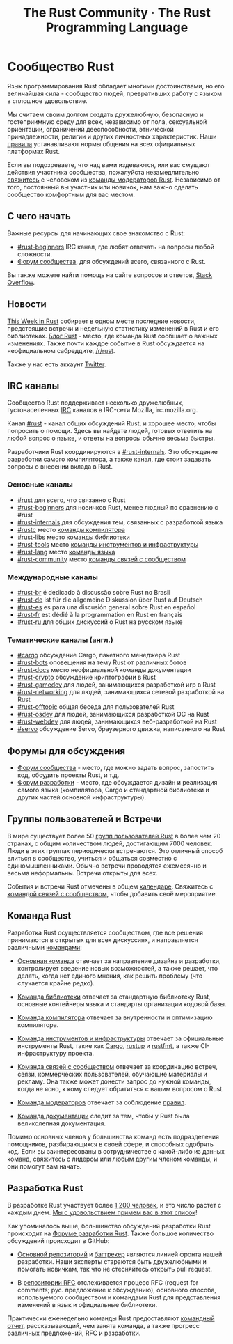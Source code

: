 ﻿---
layout: ru-RU/default
title: The Rust Community &middot; The Rust Programming Language
---

# Сообщество Rust

Язык программирования Rust обладает многими достоинствами, но его
величайшая сила - сообщество людей, превративших работу с языком в сплошное удовольствие.

Мы считаем своим долгом создать дружелюбную, безопасную и
гостеприимную среду для всех, независимо от пола, сексуальной
ориентации, ограничений дееспособности, этнической принадлежности,
религии и других личностных характеристик. Наши [правила][coc]
устанавливают нормы общения на всех официальных платформах Rust.

Если вы подозреваете, что над вами издеваются, или
вас смущают действия участника сообщества, пожалуйста незамедлительно
[свяжитесь][mod_team_email] с человеком из
[команды модераторов Rust][mod_team]. Независимо от того, постоянный
вы участник или новичок, нам важно сделать сообщество комфортным для
вас местом.

[coc]: https://www.rust-lang.org/conduct.html
[mod_team]: https://www.rust-lang.org/team.html#Moderation
[mod_team_email]: mailto:rust-mods@rust-lang.org

## С чего начать

Важные ресурсы для начинающих свое знакомство с Rust:

- [#rust-beginners][beginners_irc] IRC канал, где любят
  отвечать на вопросы любой сложности.
- [Форум сообщества][users_forum], для обсуждений всего,
  связанного с Rust.

Вы также можете найти помощь на сайте вопросов и ответов, [Stack Overflow][stack_overflow].

[stack_overflow]: https://ru.stackoverflow.com/questions/tagged/rust


## Новости

[This Week in Rust][twir] собирает в одном месте последние 
новости, предстоящие встречи и недельную статистику изменений в Rust
и его библиотеках. [Блог Rust][rust_blog] - место, где 
команда Rust сообщает о важных изменениях. Также почти каждое событие
в Rust обсуждается на неофициальном сабреддите, [/r/rust][reddit].

Также у нас есть аккаунт [Twitter][twitter].

[twir]: https://this-week-in-rust.org/
[rust_blog]: http://blog.rust-lang.org/
[reddit]: https://www.reddit.com/r/rust
[reddit_coc]: https://www.reddit.com/r/rust/comments/2rvrzx/our_code_of_conduct_please_read/
[twitter]: https://twitter.com/rustlang

## IRC каналы

Сообщество Rust поддерживает несколько дружелюбных, 
густонаселенных [IRC] каналов в IRC-сети Mozilla, irc.mozilla.org.

Канал [#rust][rust_irc] - канал общих обсуждений Rust, и
хорошее место, чтобы попросить о помощи. Здесь вы найдете людей,
готовых ответить на любой вопрос о языке, и ответы на вопросы
обычно весьма быстры.

Разработчики Rust координируются в [#rust-internals][internals_irc]. Это обсуждение разработки самого компилятора, а также канал, где стоит задавать вопросы о внесении вклада в Rust.

### Основные каналы

- [#rust][rust_irc] для всего, что связанно с Rust
- [#rust-beginners][beginners_irc] для новичков Rust, менее людный по сравнению с #rust
- [#rust-internals][internals_irc] для обсуждения тем, связанных с разработкой языка
- [#rustc][rustc_irc] место [команды компилятора][compiler_team]
- [#rust-libs][libs_irc] место [команды библиотеки][library_team]
- [#rust-tools][tools_irc] место [команды инструментов и инфраструктуры][tool_team]
- [#rust-lang][lang_irc] место [команды языка][language_team]
- [#rust-community][community_irc] место [команды связей с сообществом][community_team]

### Международные каналы

- [#rust-br][br_irc] é dedicado à discussão sobre Rust no Brasil
- [#rust-de][de_irc] ist für die allgemeine Diskussion über Rust auf Deutsch
- [#rust-es][es_irc] es para una discusión general sobre Rust en español
- [#rust-fr][fr_irc] est dédié à la programmation en Rust en français
- [#rust-ru][ru_irc] для общих дискуссий о Rust на русском языке

### Тематические каналы (англ.)

- [#cargo][cargo_irc] обсуждение Cargo, пакетного менеджера Rust
- [#rust-bots][bots_irc] оповещения на тему Rust от различных ботов
- [#rust-docs][docs_irc] место неофициальной команды документации
- [#rust-crypto][crypto_irc] обсуждение криптографии в Rust
- [#rust-gamedev][gamedev_irc] для людей, занимающихся разработкой игр в Rust
- [#rust-networking][networking_irc] для людей, занимающихся сетевой разработкой на Rust
- [#rust-offtopic][offtopic_irc] общая беседа для пользователей Rust
- [#rust-osdev][osdev_irc] для людей, занимающихся разработкой ОС на Rust
- [#rust-webdev][webdev_irc] для людей, занимающихся веб-разработкой на Rust
- [#servo][servo_irc] обсуждение Servo, браузерного движка, написанного на Rust

[IRC]: https://en.wikipedia.org/wiki/Internet_Relay_Chat
[beginners_irc]: https://client00.chat.mibbit.com/?server=irc.mozilla.org&channel=%23rust-beginners
[bots_irc]: https://client00.chat.mibbit.com/?server=irc.mozilla.org&channel=%23rust-bots
[br_irc]: https://client00.chat.mibbit.com/?server=irc.mozilla.org&channel=%23rust-br
[cargo_irc]: https://client00.chat.mibbit.com/?server=irc.mozilla.org&channel=%23cargo
[community_irc]: https://client00.chat.mibbit.com/?server=irc.mozilla.org&channel=%23rust-community
[crypto_irc]: https://client00.chat.mibbit.com/?server=irc.mozilla.org&channel=%23rust-crypto
[de_irc]: https://client00.chat.mibbit.com/?server=irc.mozilla.org&channel=%23rust-de
[es_irc]: https://client00.chat.mibbit.com/?server=irc.mozilla.org&channel=%23rust-es
[fr_irc]: https://client00.chat.mibbit.com/?server=irc.mozilla.org&channel=%23rust-fr
[gamedev_irc]: https://client00.chat.mibbit.com/?server=irc.mozilla.org&channel=%23rust-gamedev
[internals_irc]: https://client00.chat.mibbit.com/?server=irc.mozilla.org&channel=%23rust-internals
[lang_irc]: https://client00.chat.mibbit.com/?server=irc.mozilla.org&channel=%23rust-lang
[libs_irc]: https://client00.chat.mibbit.com/?server=irc.mozilla.org&channel=%23rust-libs
[networking_irc]: https://client00.chat.mibbit.com/?server=irc.mozilla.org&channel=%23rust-networking
[offtopic_irc]: https://client00.chat.mibbit.com/?server=irc.mozilla.org&channel=%23rust-offtopic
[osdev_irc]: https://client00.chat.mibbit.com/?server=irc.mozilla.org&channel=%23rust-osdev
[ru_irc]: https://client00.chat.mibbit.com/?server=irc.mozilla.org&channel=%23rust-ru
[rust_irc]: https://client00.chat.mibbit.com/?server=irc.mozilla.org&channel=%23rust
[rustc_irc]: https://client00.chat.mibbit.com/?server=irc.mozilla.org&channel=%23rustc
[servo_irc]: https://client00.chat.mibbit.com/?server=irc.mozilla.org&channel=%23servo
[tools_irc]: https://client00.chat.mibbit.com/?server=irc.mozilla.org&channel=%23rust-tools
[webdev_irc]: https://client00.chat.mibbit.com/?server=irc.mozilla.org&channel=%23rust-webdev
[docs_irc]: https://client00.chat.mibbit.com/?server=irc.mozilla.org&channel=%23rust-docs

## Форумы для обсуждения

- [Форум сообщества][users_forum] - место, где можно задать вопрос,
  запостить код, обсудить проекты Rust, и т.д.
- [Форум разработки][internals_forum] - место, где обсуждается дизайн
  и реализация самого языка (компилятора, Cargo и стандартной библиотеки
  и других частей основной инфраструктуры).

[users_forum]: https://users.rust-lang.org/
[internals_forum]: https://internals.rust-lang.org/

## Группы пользователей и Встречи

В мире существует более 50 [групп пользователей Rust][user_group] в
более чем 20 странах, с общим количеством людей, достигающим 7000
человек. Люди в этих группах периодически встречаются. Это отличный
способ влиться в сообщество, учиться и общаться совместно с
единомышленниками. Обычно встречи проводятся ежемесячно и весьма
неформальны. Встречи открыты для всех.

События и встречи Rust отмечены в общем [календаре][calendar].
Свяжитесь с [командой связей с сообществом][community_team], чтобы
добавить своё мероприятие.

[user_group]: ./user-groups.html
[calendar]: https://www.google.com/calendar/embed?src=apd9vmbc22egenmtu5l6c5jbfc@group.calendar.google.com

## Команда Rust

Разработка Rust осуществляется сообществом, где все решения принимаются
в открытых для всех дискуссиях, и направляется различными [командами][teams]:

* [Основная команда][core_team] отвечает за направление дизайна
  и разработки, контролирует введение новых возможностей, а также
  решает, что делать, когда нет единого мнения, как решить проблему
  (что случается крайне редко).

* [Команда библиотеки][library_team] отвечает за стандартную
  библиотеку Rust, основные контейнеры языка и стандарты организации
  кодовой базы.

* [Команда компилятора][compiler_team] отвечает за внутренности
  и оптимизацию компилятора.

* [Команда инструментов и инфраструктуры][tool_team] отвечает за
  официальные инструменты Rust, такие как [Cargo], [rustup] и [rustfmt],
  а также CI-инфраструктуру проекта.

[Cargo]: https://crates.io
[rustup]: https://www.rustup.rs
[rustfmt]: https://github.com/rust-lang-nursery/rustfmt

* [Команда связей с сообществом][community_team] отвечает за координацию
  встреч, связи, коммерческих пользователей, обучающие материалы и рекламу.
  Она также может донести запрос до нужной команды, когда не ясно, к кому
  следует обратиться с вашим вопросом о Rust.

* [Команда модераторов][mod_team] отвечает за соблюдение [правил][coc].

* [Команда документации][doc_team] следит за тем, чтобы у Rust была
  великолепная документация.

Помимо основных членов у большинства команд есть подразделения помощников,
разбирающихся в своей сфере, и способных одобрять код. Если вы заинтересованы
в сотрудничестве с какой-либо из данных команд, свяжитесь с лидером или
любым другим членом команды, и они помогут вам начать.

[teams]: https://www.rust-lang.org/team.html
[core_team]: https://www.rust-lang.org/team.html#Core
[language_team]: https://www.rust-lang.org/team.html#Language-design
[library_team]: https://www.rust-lang.org/team.html#Library
[compiler_team]: https://www.rust-lang.org/team.html#Compiler
[tool_team]: https://www.rust-lang.org/team.html#Tooling-and-infrastructure
[community_team]: https://www.rust-lang.org/team.html#Community
[mod_team]: https://www.rust-lang.org/team.html#Moderation
[doc_team]: https://www.rust-lang.org/en-US/team.html#Documentation-team

## Разработка Rust

В разработке Rust участвует более [1,200 человек][authors], и это число растет
с каждым днем. [Мы с удовольствием примем вас в этот список][contribute]!

Как упоминалось выше, большинство обсуждений разработки Rust происходит на
[Форуме разработки Rust][internals_forum]. Также большое количество обсуждений
происходит в GitHub:

- [Основной репозиторий][github] и [багтрекер][issue_tracking] являются
  линией фронта нашей разработки. Наши эксперты стараются быть дружелюбными
  и помогать новичкам, так что не стесняйтесь открыть pull request.

- В [репозитории RFC][rfcs] отслеживается процесс RFC (request for comments; рус. предложение к обсуждению),
  основного способа, используемого сообществом и командами Rust для
  представления изменений в язык и официальные библиотеки.

Практически еженедельно команды Rust предоставляют [командный отчет][team_reports],
рассказывающий, чем занята команда, а также прогресс различных предложений,
RFC и разработки.

[authors]: https://github.com/rust-lang/rust/blob/88397e092e01b6043b6f65772710dfe0e59056c5/AUTHORS.txt
[contribute]: contribute.html
[github]: https://github.com/rust-lang/rust
[rfcs]: https://github.com/rust-lang/rfcs
[team_reports]: https://github.com/rust-lang/subteams
[issue_tracking]: https://github.com/rust-lang/rust/issues
